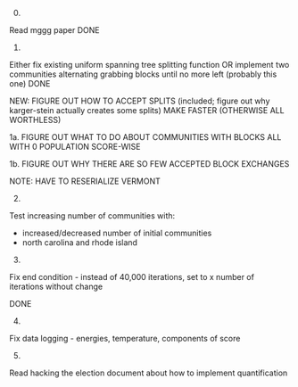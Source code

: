 0. 
Read mggg paper
DONE

1. 
Either fix existing uniform spanning tree splitting function
OR
implement two communities alternating grabbing blocks until no more left (probably this one)
DONE

NEW:
FIGURE OUT HOW TO ACCEPT SPLITS (included; figure out why karger-stein actually creates some splits)
MAKE FASTER (OTHERWISE ALL WORTHLESS)

1a. FIGURE OUT WHAT TO DO ABOUT COMMUNITIES WITH BLOCKS ALL WITH 0 POPULATION SCORE-WISE 

1b. FIGURE OUT WHY THERE ARE SO FEW ACCEPTED BLOCK EXCHANGES

NOTE: HAVE TO RESERIALIZE VERMONT

2. 
Test increasing number of communities with:
- increased/decreased number of initial communities
- north carolina and rhode island

3. 
Fix end condition - instead of 40,000 iterations, set to x number of iterations without change

DONE

4. 
Fix data logging - energies, temperature, components of score

5. 
Read hacking the election document about how to implement quantification